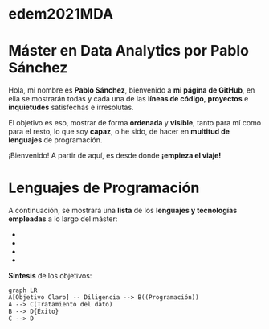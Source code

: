 # edem2021MDA
# Máster en Data Analytics por Pablo Sánchez

Hola, mi nombre es **Pablo Sánchez**, bienvenido a **mi página de GitHub**, en ella se mostrarán todas y cada una de las **líneas de código**, **proyectos** e **inquietudes** satisfechas e irresolutas.

El objetivo es eso, mostrar de forma **ordenada** y **visible**, tanto para mí como para el resto, lo que soy **capaz**, o he sido, de hacer en **multitud de lenguajes** de programación.

¡Bienvenido! A partir de aquí, es desde donde **¡empieza el viaje!**


# Lenguajes de Programación

A continuación, se mostrará una **lista** de los **lenguajes y tecnologías empleadas** a lo largo del máster:

-
-
-
-

**Síntesis** de los objetivos:

```mermaid
graph LR
A[Objetivo Claro] -- Diligencia --> B((Programación))
A --> C(Tratamiento del dato)
B --> D{Éxito}
C --> D

```
